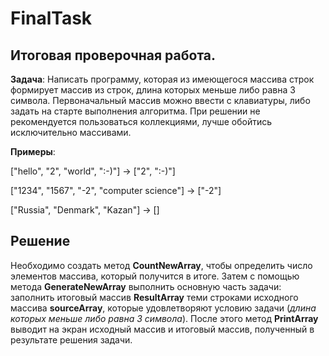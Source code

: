 # FinalTask
## Итоговая проверочная работа.

**Задача**: Написать программу, которая из имеющегося массива строк формирует массив из строк, длина которых меньше либо равна 3 символа. Первоначальный массив можно ввести с клавиатуры, либо задать на старте выполнения алгоритма. При решении не рекомендуется пользоваться коллекциями, лучше обойтись исключительно массивами.

**Примеры**:

["hello", "2", "world", ":-)"] -> ["2", ":-)"]

["1234", "1567", "-2", "computer science"] -> ["-2"]

["Russia", "Denmark", "Kazan"] -> []

## Решение

Необходимо создать метод **CountNewArray**, чтобы определить число элементов массива, который получится в итоге.
Затем с помощью метода **GenerateNewArray** выполнить основную часть задачи: заполнить итоговый массив **ResultArray** теми строками исходного массива **sourceArray**, которые удовлетворяют условию задачи (*длина которых меньше либо равна 3 символа*).
После этого метод **PrintArray** выводит на экран исходный массив и итоговый массив, полученный в результате решения задачи.
